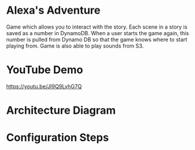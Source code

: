 # Alexa's Adventure
Game which allows you to interact with the story. Each scene in a story is saved as a number in DynamoDB. When a user starts the game again, this number is pulled from Dynamo DB so that the game knows where to start playing from. Game is also able to play sounds from S3. 

# YouTube Demo
https://youtu.be/JI9Q9LvhG7Q

# Architecture Diagram


# Configuration Steps 
